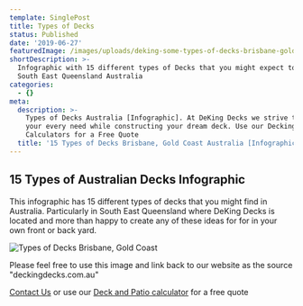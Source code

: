 ```yaml
---
template: SinglePost
title: Types of Decks
status: Published
date: '2019-06-27'
featuredImage: /images/uploads/deking-some-types-of-decks-brisbane-gold-coast-australia.png
shortDescription: >-
  Infographic with 15 different types of Decks that you might expect to see in
  South East Queensland Australia
categories:
  - {}
meta:
  description: >-
    Types of Decks Australia [Infographic]. At DeKing Decks we strive to meet
    your every need while constructing your dream deck. Use our Decking
    Calculators for a Free Quote
  title: '15 Types of Decks Brisbane, Gold Coast Australia [Infographic]'
---
```

## 15 Types of Australian Decks Infographic



This infographic has 15 different types of decks that you might find in Australia. Particularly in South East Queensland where DeKing Decks is located and more than happy to create any of these ideas for for in your own front or back yard.





![Types of Decks Brisbane, Gold Coast](/images/uploads/types-of-decks-by-deking-decks.png)

Please feel free to use this image and link back to our website as the source "deckingdecks.com.au"

[Contact Us](https://www.dekingdecks.com.au/contact/) or use our [Deck and Patio calculator](https://www.dekingdecks.com.au/quote-calculator/) for a free quote
